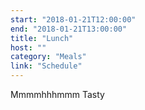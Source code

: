 ```yaml
---
start: "2018-01-21T12:00:00"
end: "2018-01-21T13:00:00"
title: "Lunch"
host: ""
category: "Meals"
link: "Schedule"
---
```

Mmmmhhhmmm Tasty
